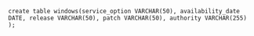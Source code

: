 


`create table windows(service_option VARCHAR(50), availability_date DATE, release VARCHAR(50), patch VARCHAR(50), authority VARCHAR(255) );`

